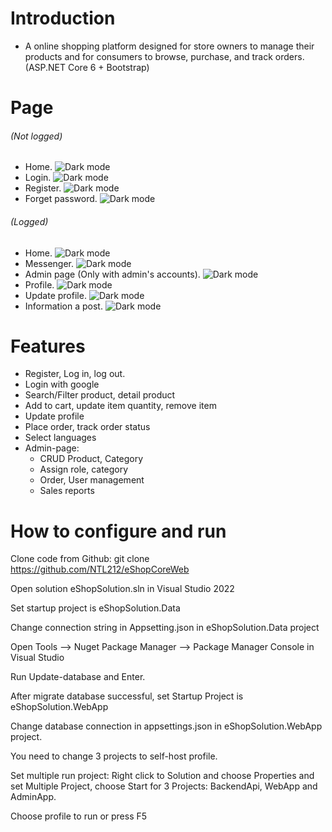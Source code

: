 
# **Introduction**

-  A online shopping platform designed for store owners to manage their products and for 
consumers to browse, purchase, and track orders. (ASP.NET Core 6 + Bootstrap)
# **Page**

###### _(Not logged)_

-   Home.
![Dark mode](https://res.cloudinary.com/dcwekkkez/image/upload/v1659182962/pt3no8yqcxheh5gh9pbs.png)
-   Login.
![Dark mode](https://res.cloudinary.com/dcwekkkez/image/upload/v1659182977/z6vs0znfqoapmgsjld61.png)
-   Register.
![Dark mode](https://res.cloudinary.com/dcwekkkez/image/upload/v1659182982/vt38rfswmk1vd6yqwoeq.png)
-   Forget password.
![Dark mode](https://res.cloudinary.com/dcwekkkez/image/upload/v1659183352/jgzolk4l2aejm0rrjlv5.png)
###### _(Logged)_

-   Home.
![Dark mode](https://res.cloudinary.com/dcwekkkez/image/upload/v1659182995/uc2gwx26txbqaac3y6rp.png)
-   Messenger.
![Dark mode](https://res.cloudinary.com/dcwekkkez/image/upload/v1659183242/pt1idgk5usv2kta9vfho.png)
-   Admin page (Only with admin's accounts).
![Dark mode](https://res.cloudinary.com/dcwekkkez/image/upload/v1659183254/bhyjo17cjtyaznzpjtmi.png)
-   Profile.
![Dark mode](https://res.cloudinary.com/dcwekkkez/image/upload/v1659183272/ghzvdp1db5cafsz9x0vm.png)
-   Update profile.
![Dark mode](https://res.cloudinary.com/dcwekkkez/image/upload/v1659183289/u4pblu3hehw8ttqryh8e.png)
-   Information a post.
![Dark mode](https://res.cloudinary.com/dcwekkkez/image/upload/v1659183804/wzbdifdw8fk7pmjba2wv.png)

# **Features**
-   Register, Log in, log out.
-   Login with google
-   Search/Filter product, detail product
-   Add to cart, update item quantity, remove item
-   Update profile
-   Place order, track order status
-   Select languages
-   Admin-page:
    -   CRUD Product, Category
    -   Assign role, category
    -   Order, User management
    -   Sales reports
      
# **How to configure and run**

  Clone code from Github: git clone https://github.com/NTL212/eShopCoreWeb

  Open solution eShopSolution.sln in Visual Studio 2022

  Set startup project is eShopSolution.Data

  Change connection string in Appsetting.json in eShopSolution.Data project

  Open Tools --> Nuget Package Manager --> Package Manager Console in Visual Studio

  Run Update-database and Enter.

  After migrate database successful, set Startup Project is eShopSolution.WebApp

  Change database connection in appsettings.json in eShopSolution.WebApp project.

  You need to change 3 projects to self-host profile.

  Set multiple run project: Right click to Solution and choose Properties and set Multiple Project, choose Start for 3 Projects: BackendApi, WebApp and AdminApp.

  Choose profile to run or press F5
